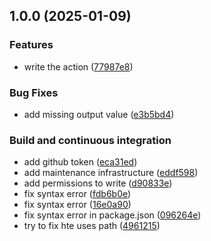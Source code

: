 ## 1.0.0 (2025-01-09)

### Features

* write the action ([77987e8](https://github.com/DanySK/action-create-ossrh-staging-repo/commit/77987e8c1a6c41211ae9ed9cc34aa826a44ca3b2))

### Bug Fixes

* add missing output value ([e3b5bd4](https://github.com/DanySK/action-create-ossrh-staging-repo/commit/e3b5bd4cffdc0f20a2ad686bf3b0bd6bf71c5d08))

### Build and continuous integration

* add github token ([eca31ed](https://github.com/DanySK/action-create-ossrh-staging-repo/commit/eca31edf80e86d5f778c931454b75798ab80a4ce))
* add maintenance infrastructure ([eddf598](https://github.com/DanySK/action-create-ossrh-staging-repo/commit/eddf598904d4fe618436f3f3824c25c3ce2ba7f3))
* add permissions to write ([d90833e](https://github.com/DanySK/action-create-ossrh-staging-repo/commit/d90833ee1b57f1350068f25d397ee74ffdb763ea))
* fix syntax error ([fdb6b0e](https://github.com/DanySK/action-create-ossrh-staging-repo/commit/fdb6b0ee6f75bb63ea7cfb847adf91fbdd4adb01))
* fix syntax error ([16e0a90](https://github.com/DanySK/action-create-ossrh-staging-repo/commit/16e0a90c3177cd26a64757d6c7599c00294842c5))
* fix syntax error in package.json ([096264e](https://github.com/DanySK/action-create-ossrh-staging-repo/commit/096264e95770faf2921f7f70de9ebbe9a7557c59))
* try to fix hte uses path ([4961215](https://github.com/DanySK/action-create-ossrh-staging-repo/commit/496121581409b0d5d1ccc5036e9d1946a8ad2310))
